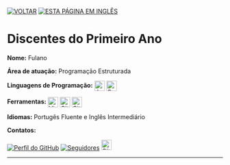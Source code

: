 [![VOLTAR](https://img.shields.io/static/v1?label=&message=VOLTAR&color=%23009BD5&style=for-the-badge)](/discentes/discentes_pt.html) [![ESTA PÁGINA EM INGLÊS](https://img.shields.io/static/v1?label=&message=ESTA+P%C3%81GINA+EM+INGL%C3%8AS&color=%23009BD5&style=for-the-badge)](/discentes/ano/ingles/second_year.html)

# Discentes do Primeiro Ano

**Nome:** Fulano

**Área de atuação:** Programação Estruturada 

**Linguagens de Programação:** <img src="https://cdn.jsdelivr.net/gh/devicons/devicon/icons/javascript/javascript-original.svg" alt="JavaScript" width="24" height="24" style="vertical-align:middle;" />  <img src="https://cdn.jsdelivr.net/gh/devicons/devicon/icons/csharp/csharp-original.svg" alt="Csharp" width="24" height="24" style="vertical-align:middle;" />

**Ferramentas:** <img src="https://cdn.jsdelivr.net/gh/devicons/devicon/icons/vscode/vscode-original.svg" alt="Visual Studio Code" width="24" height="24" style="vertical-align:middle;" />  <img src="https://cdn.jsdelivr.net/gh/devicons/devicon/icons/github/github-original.svg" alt="GitHub" width="24" height="24" style="vertical-align:middle;" />  <img src="https://cdn.jsdelivr.net/gh/devicons/devicon/icons/git/git-original.svg" alt="Git" width="24" height="24" style="vertical-align:middle;" />

**Idiomas:** Portugês Fluente e Inglês Intermediário

**Contatos:**

[![Perfil do GitHub](https://img.shields.io/badge/GitHub-fulano-302683?&color=gray&logo=github)](https://github.com/fulano) [![Seguidores](https://img.shields.io/github/followers/fulano)](https://github.com/fulano)
<a href="https://www.linkedin.com/in/usuario"><img src="https://cdn.jsdelivr.net/gh/devicons/devicon/icons/linkedin/linkedin-original.svg" alt="Git" width="24" height="24" /></a> 

---